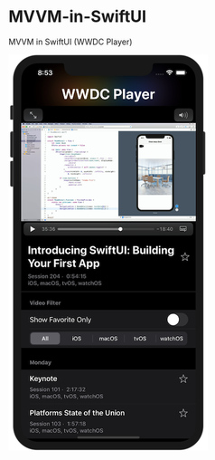 # MVVM-in-SwiftUI
MVVM in SwiftUI (WWDC Player)

![WWDC Player](https://github.com/giftbott/MVVM-in-SwiftUI/blob/master/WWDC%20Player.png)
